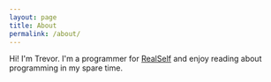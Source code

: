 ```yaml
---
layout: page
title: About
permalink: /about/
---
```


Hi!  I'm Trevor.  I'm a programmer for [RealSelf](https://www.realself.com) and enjoy reading about programming in my spare time.
